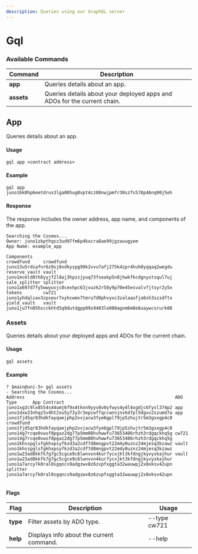 ```yaml
---
description: Queries using our GraphQL server
---
```


# Gql

### Available Commands

| Command    | Description                                                              |
| ---------- | ------------------------------------------------------------------------ |
| **app**    | Queries details about an app.                                            |
| **assets** | Queries details about your deployed apps and ADOs for the current chain. |

## App

Queries details about an app.

#### Usage

```
gql app <contract address>
```

#### Example

```
gql app juno16k0hp6eetdrus3lga005ug0vpt4cz88nwjpmfr30szfs578p46nq90j5eh
```

#### Response

The response includes the owner address, app name, and components of the app.

```
Searching the Cosmos...
Owner: juno1zkpthqsz3ud97fm6p4kxcra8ae99jgzauugyem
App Name: example_app

Components
crowdfund     crowdfund juno13u5rdsafnr6z9sj0xdkyspg99k2vvu7afj275k4zpr4huh0yqqaq2wegdu
reserve_vault vault     juno1mcmld8th8yyjf2l8aj3hpzzjyuq73fseakp5n8jhwkfkcdgnyutsqul7uj
sale_splitter splitter  juno1a697d7fy5wwyuvjc0cexhpc63jvuzk2r58y9p70e45esvalvfjtsyr2y5x
tokens        cw721     juno1yhdqlzav3zpseur7xyhcwmx7tmru7d0phvyxc3zalaaufja6sh3szzdftx
yield_vault   vault     juno1ju7fn05hscckhtd5q9dutdgpp09s9403le080agnm6m8e6uaywcsrurk08
```

### Assets

Queries details about your deployed apps and ADOs for the current chain.

#### Usage

```
gql assets
```

#### Example

```
? $main@uni-5> gql assets 
- Searching the Cosmos...
Address                                                         ADO Type      App Contract                                                   
juno1xg3c9lx8554s44umj6f9x4tknn9yyv8v0yfwys4y4l4xgdjc6fysl374p2 app                                                                                                                                                
juno1dxw33nhqz5v4ht2xu5y73y3r3epcwffqccwnnjnvkd7pl5dgxv2szumd7a app                                                                          
juno1fjd5qr83hdkfayqaejphp2vvjacw3fye6gpl79jp5zhujtr5m3gsxgp4c8 crowdfund     juno1fjd5qr83hdkfayqaejphp2vvjacw3fye6gpl79jp5zhujtr5m3gsxgp4c8
juno14g7rcqe0vwsf8pgaz2dg77p5mm08hvhwwfu73653406rhzh3rdgqckhq5g cw721         juno14g7rcqe0vwsf8pgaz2dg77p5mm08hvhwwfu73653406rhzh3rdgqckhq5g
juno1khsspglsfgkhxpsyfkzd3a2cdf7d8mngpvt22m4y0uznz24mjesq3kzawz vault         juno1khsspglsfgkhxpsyfkzd3a2cdf7d8mngpvt22m4y0uznz24mjesq3kzawz
juno1w23ad8kkfk7g7gc5cgce9c6lwnvvn4kur7ycxjkt3kfdngjkyvyskajhur vault         juno1w23ad8kkfk7g7gc5cgce9c6lwnvvn4kur7ycxjkt3kfdngjkyvyskajhur
juno1a7arcy7k0ral0sgqncs9adgzwv8z6zvpfxggta32wauwpj2x8xksv42upn splitter      juno1a7arcy7k0ral0sgqncs9adgzwv8z6zvpfxggta32wauwpj2x8xksv42upn
     
```

#### Flags

| Flag     | Description                              | Usage        |
| -------- | ---------------------------------------- | ------------ |
| **type** | Filter assets by ADO type.               | --type cw721 |
| **help** | Displays info about the current command. | --help       |
